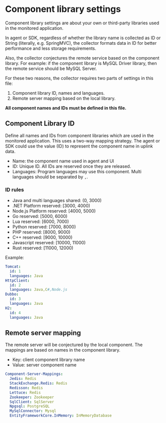 # Component library settings
Component library settings are about your own or third-party libraries used in the monitored application.

In agent or SDK, regardless of whether the library name is collected as ID or String (literally, e.g. SpringMVC), the collector
formats data in ID for better performance and less storage requirements. 

Also, the collector conjectures the remote service based on the component library. For example: if
the component library is MySQL Driver library, then the remote service should be MySQL Server. 

For these two reasons, the collector requires two parts of settings in this file:
1. Component library ID, names and languages.
1. Remote server mapping based on the local library.

**All component names and IDs must be defined in this file.**

## Component Library ID
Define all names and IDs from component libraries which are used in the monitored application.
This uses a two-way mapping strategy. The agent or SDK could use the value (ID) to represent the component name in uplink data.

- Name: the component name used in agent and UI
- ID: Unique ID. All IDs are reserved once they are released.
- Languages: Program languages may use this component. Multi languages should be separated by `,`.

### ID rules
- Java and multi languages shared: (0, 3000)
- .NET Platform reserved: [3000, 4000)
- Node.js Platform reserved: [4000, 5000)
- Go reserved: [5000, 6000)
- Lua reserved: [6000, 7000)
- Python reserved: [7000, 8000)
- PHP reserved: [8000, 9000)
- C++ reserved: [9000, 10000)
- Javascript reserved: [10000, 11000)
- Rust reserved: [11000, 12000)

Example:
```yaml
Tomcat:
  id: 1
  languages: Java
HttpClient:
  id: 2
  languages: Java,C#,Node.js
Dubbo:
  id: 3
  languages: Java
H2:
  id: 4
  languages: Java
```

## Remote server mapping
The remote server will be conjectured by the local component. The mappings are based on names in the component library.

- Key: client component library name
- Value: server component name

```yaml
Component-Server-Mappings:
  Jedis: Redis
  StackExchange.Redis: Redis
  Redisson: Redis
  Lettuce: Redis
  Zookeeper: Zookeeper
  SqlClient: SqlServer
  Npgsql: PostgreSQL
  MySqlConnector: Mysql
  EntityFrameworkCore.InMemory: InMemoryDatabase
```
